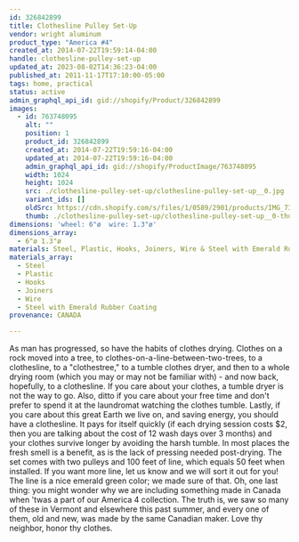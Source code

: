```yaml
---
id: 326842899
title: Clothesline Pulley Set-Up
vendor: wright aluminum
product_type: "America #4"
created_at: 2014-07-22T19:59:14-04:00
handle: clothesline-pulley-set-up
updated_at: 2023-08-02T14:36:23-04:00
published_at: 2011-11-17T17:10:00-05:00
tags: home, practical
status: active
admin_graphql_api_id: gid://shopify/Product/326842899
images:
  - id: 763748095
    alt: ""
    position: 1
    product_id: 326842899
    created_at: 2014-07-22T19:59:16-04:00
    updated_at: 2014-07-22T19:59:16-04:00
    admin_graphql_api_id: gid://shopify/ProductImage/763748095
    width: 1024
    height: 1024
    src: ./clothesline-pulley-set-up/clothesline-pulley-set-up__0.jpg
    variant_ids: []
    oldSrc: https://cdn.shopify.com/s/files/1/0589/2901/products/IMG_7369.jpeg?v=1406073556
    thumb: ./clothesline-pulley-set-up/clothesline-pulley-set-up__0-thumb.jpg
dimensions: 'wheel: 6"ø  wire: 1.3"ø'
dimensions_array:
  - 6"ø 1.3"ø
materials: Steel, Plastic, Hooks, Joiners, Wire & Steel with Emerald Rubber Coating
materials_array:
  - Steel
  - Plastic
  - Hooks
  - Joiners
  - Wire
  - Steel with Emerald Rubber Coating
provenance: CANADA

---
```


As man has progressed, so have the habits of clothes drying. Clothes on a rock moved into a tree, to clothes-on-a-line-between-two-trees, to a clothesline, to a "clothestree," to a tumble clothes dryer, and then to a whole drying room (which you may or may not be familiar with) - and now back, hopefully, to a clothesline. If you care about your clothes, a tumble dryer is not the way to go. Also, ditto if you care about your free time and don't prefer to spend it at the laundromat watching the clothes tumble. Lastly, if you care about this great Earth we live on, and saving energy, you should have a clothesline. It pays for itself quickly (if each drying session costs $2, then you are talking about the cost of 12 wash days over 3 months) and your clothes survive longer by avoiding the harsh tumble. In most places the fresh smell is a benefit, as is the lack of pressing needed post-drying. The set comes with two pulleys and 100 feet of line, which equals 50 feet when installed. If you want more line, let us know and we will sort it out for you! The line is a nice emerald green color; we made sure of that. Oh, one last thing: you might wonder why we are including something made in Canada when 'twas a part of our America 4 collection. The truth is, we saw so many of these in Vermont and elsewhere this past summer, and every one of them, old and new, was made by the same Canadian maker. Love thy neighbor, honor thy clothes.